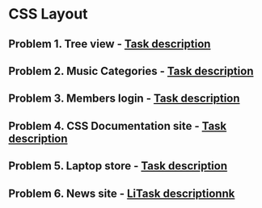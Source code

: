 # CSS Layout

## Problem 1. Tree view - [Task description](tasks-descriptions/01-tree-view.md)
## Problem 2. Music Categories - [Task description](tasks-descriptions/02-music-categories.md)
## Problem 3. Members login - [Task description](tasks-descriptions/03-members-login.md)
## Problem 4. CSS Documentation site - [Task description](tasks-descriptions/04-css-documentation-site.md)
## Problem 5. Laptop store - [Task description](tasks-descriptions/05-laptop-store.md)
## Problem 6. News site - [LiTask descriptionnk](tasks-descriptions/06-news-site.md)
